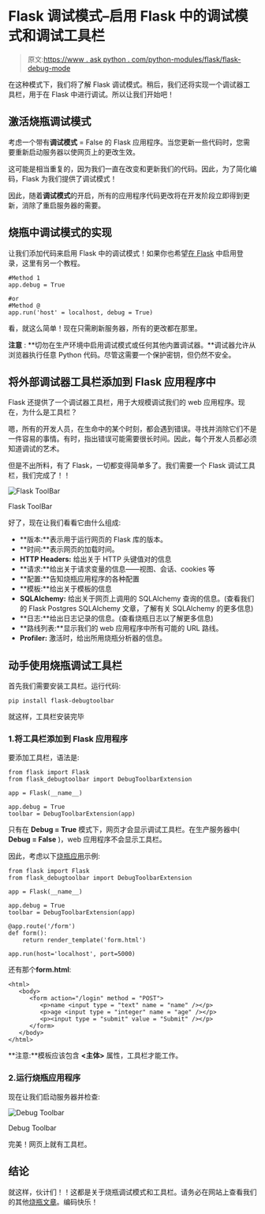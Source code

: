 # Flask 调试模式–启用 Flask 中的调试模式和调试工具栏

> 原文:[https://www . ask python . com/python-modules/flask/flask-debug-mode](https://www.askpython.com/python-modules/flask/flask-debug-mode)

在这种模式下，我们将了解 Flask 调试模式。稍后，我们还将实现一个调试器工具栏，用于在 Flask 中进行调试。所以让我们开始吧！

## **激活烧瓶调试模式**

考虑一个带有**调试模式** = False 的 Flask 应用程序。当您更新一些代码时，您需要重新启动服务器以使网页上的更改生效。

这可能是相当重复的，因为我们一直在改变和更新我们的代码。因此，为了简化编码，Flask 为我们提供了调试模式！

因此，随着**调试模式**的开启，所有的应用程序代码更改将在开发阶段立即得到更新，消除了重启服务器的需要。

## 烧瓶中调试模式的**实现**

让我们添加代码来启用 Flask 中的调试模式！如果你也希望[在 Flask](https://www.askpython.com/python-modules/flask/flask-logging) 中启用登录，这里有另一个教程。

```
#Method 1
app.debug = True

#or
#Method @
app.run('host' = localhost, debug = True)

```

看，就这么简单！现在只需刷新服务器，所有的更改都在那里。

**注意** : **切勿在生产环境中启用调试模式或任何其他内置调试器。**调试器允许从浏览器执行任意 Python 代码。尽管这需要一个保护密钥，但仍然不安全。

## **将外部调试器工具栏添加到 Flask 应用程序中**

Flask 还提供了一个调试器工具栏，用于大规模调试我们的 web 应用程序。现在，为什么是工具栏？

嗯，所有的开发人员，在生命中的某个时刻，都会遇到错误。寻找并消除它们不是一件容易的事情。有时，指出错误可能需要很长时间。因此，每个开发人员都必须知道调试的艺术。

但是不出所料，有了 Flask，一切都变得简单多了。我们需要一个 Flask 调试工具栏，我们完成了！！

![Flask ToolBar](../Images/2bd7b937267a6f184837e4369d122fa9.png)

Flask ToolBar

好了，现在让我们看看它由什么组成:

*   **版本:**表示用于运行网页的 Flask 库的版本。
*   **时间:**表示网页的加载时间。
*   **HTTP Headers:** 给出关于 HTTP 头键值对的信息
*   **请求:**给出关于请求变量的信息——视图、会话、cookies 等
*   **配置:**告知烧瓶应用程序的各种配置
*   **模板:**给出关于模板的信息
*   **SQLAlchemy:** 给出关于网页上调用的 SQLAlchemy 查询的信息。(查看我们的 Flask Postgres SQLAlchemy 文章，了解有关 SQLAlchemy 的更多信息)
*   **日志:**给出日志记录的信息。(查看烧瓶日志以了解更多信息)
*   **路线列表:**显示我们的 web 应用程序中所有可能的 URL 路线。
*   **Profiler:** 激活时，给出所用烧瓶分析器的信息。

## **动手使用烧瓶调试工具栏**

首先我们需要安装工具栏。运行代码:

```
pip install flask-debugtoolbar

```

就这样，工具栏安装完毕

### 1.将工具栏添加到 Flask 应用程序

要添加工具栏，语法是:

```
from flask import Flask
from flask_debugtoolbar import DebugToolbarExtension

app = Flask(__name__)

app.debug = True
toolbar = DebugToolbarExtension(app)

```

只有在 **Debug = True** 模式下，网页才会显示调试工具栏。在生产服务器中( **Debug = False** )，web 应用程序不会显示工具栏。

因此，考虑以下[烧瓶应用](https://www.askpython.com/python-modules/flask/create-hello-world-in-flask)示例:

```
from flask import Flask
from flask_debugtoolbar import DebugToolbarExtension

app = Flask(__name__)

app.debug = True
toolbar = DebugToolbarExtension(app)

@app.route('/form')
def form():
    return render_template('form.html')

app.run(host='localhost', port=5000)

```

还有那个**form.html**:

```
<html>
   <body>
      <form action="/login" method = "POST">
         <p>name <input type = "text" name = "name" /></p>
         <p>age <input type = "integer" name = "age" /></p>
         <p><input type = "submit" value = "Submit" /></p>
      </form>
   </body>
</html>

```

**注意:**模板应该包含 **<主体>** 属性，工具栏才能工作。

### 2.运行烧瓶应用程序

现在让我们启动服务器并检查:

![Debug Toolbar](../Images/17146de1d03a8287a10d355f94b7affc.png)

Debug Toolbar

完美！网页上就有工具栏。

## **结论**

就这样，伙计们！！这都是关于烧瓶调试模式和工具栏。请务必在网站上查看我们的其他[烧瓶文章](https://www.askpython.com/python-modules/flask)。编码快乐！